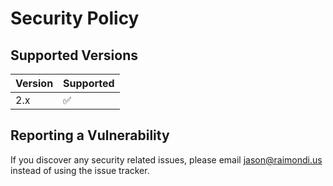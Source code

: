 # Security Policy

## Supported Versions

| Version | Supported          |
| ------- | ------------------ |
| 2.x     | :white_check_mark: |

## Reporting a Vulnerability

If you discover any security related issues, please email jason@raimondi.us instead of using the issue tracker.
